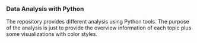 ### Data Analysis with Python
The repository provides different analysis using Python tools. The purpose of the analysis is just to provide the overview information of each topic plus some visualizations with color styles. 


